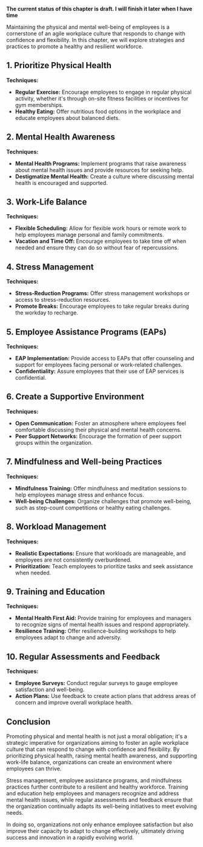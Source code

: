 **The current status of this chapter is draft. I will finish it later when I have time**

Maintaining the physical and mental well-being of employees is a cornerstone of an agile workplace culture that responds to change with confidence and flexibility. In this chapter, we will explore strategies and practices to promote a healthy and resilient workforce.

**1. Prioritize Physical Health**
---------------------------------

**Techniques:**

* **Regular Exercise:** Encourage employees to engage in regular physical activity, whether it's through on-site fitness facilities or incentives for gym memberships.
* **Healthy Eating:** Offer nutritious food options in the workplace and educate employees about balanced diets.

**2. Mental Health Awareness**
------------------------------

**Techniques:**

* **Mental Health Programs:** Implement programs that raise awareness about mental health issues and provide resources for seeking help.
* **Destigmatize Mental Health:** Create a culture where discussing mental health is encouraged and supported.

**3. Work-Life Balance**
------------------------

**Techniques:**

* **Flexible Scheduling:** Allow for flexible work hours or remote work to help employees manage personal and family commitments.
* **Vacation and Time Off:** Encourage employees to take time off when needed and ensure they can do so without fear of repercussions.

**4. Stress Management**
------------------------

**Techniques:**

* **Stress-Reduction Programs:** Offer stress management workshops or access to stress-reduction resources.
* **Promote Breaks:** Encourage employees to take regular breaks during the workday to recharge.

**5. Employee Assistance Programs (EAPs)**
------------------------------------------

**Techniques:**

* **EAP Implementation:** Provide access to EAPs that offer counseling and support for employees facing personal or work-related challenges.
* **Confidentiality:** Assure employees that their use of EAP services is confidential.

**6. Create a Supportive Environment**
--------------------------------------

**Techniques:**

* **Open Communication:** Foster an atmosphere where employees feel comfortable discussing their physical and mental health concerns.
* **Peer Support Networks:** Encourage the formation of peer support groups within the organization.

**7. Mindfulness and Well-being Practices**
-------------------------------------------

**Techniques:**

* **Mindfulness Training:** Offer mindfulness and meditation sessions to help employees manage stress and enhance focus.
* **Well-being Challenges:** Organize challenges that promote well-being, such as step-count competitions or healthy eating challenges.

**8. Workload Management**
--------------------------

**Techniques:**

* **Realistic Expectations:** Ensure that workloads are manageable, and employees are not consistently overburdened.
* **Prioritization:** Teach employees to prioritize tasks and seek assistance when needed.

**9. Training and Education**
-----------------------------

**Techniques:**

* **Mental Health First Aid:** Provide training for employees and managers to recognize signs of mental health issues and respond appropriately.
* **Resilience Training:** Offer resilience-building workshops to help employees adapt to change and adversity.

**10. Regular Assessments and Feedback**
----------------------------------------

**Techniques:**

* **Employee Surveys:** Conduct regular surveys to gauge employee satisfaction and well-being.
* **Action Plans:** Use feedback to create action plans that address areas of concern and improve overall workplace health.

**Conclusion**
--------------

Promoting physical and mental health is not just a moral obligation; it's a strategic imperative for organizations aiming to foster an agile workplace culture that can respond to change with confidence and flexibility. By prioritizing physical health, raising mental health awareness, and supporting work-life balance, organizations can create an environment where employees can thrive.

Stress management, employee assistance programs, and mindfulness practices further contribute to a resilient and healthy workforce. Training and education help employees and managers recognize and address mental health issues, while regular assessments and feedback ensure that the organization continually adapts its well-being initiatives to meet evolving needs.

In doing so, organizations not only enhance employee satisfaction but also improve their capacity to adapt to change effectively, ultimately driving success and innovation in a rapidly evolving world.
